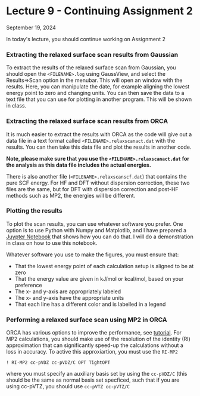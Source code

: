 # Lecture 9 - Continuing Assignment 2

September 19, 2024 

In today's lecture, you should continue working on Assignment 2 

### Extracting the relaxed surface scan results from Gaussian

To extract the results of the relaxed surface scan from Gaussian, you should open the `<FILENAME>.log` using GaussView, and select the Results=>Scan option in the menubar. This will open an window with the results. Here, you can manipulate the date, for example aligning the lowest energy point to zero and changing units. You can then save the data to a text file that you can use for plotting in another program. This will be shown in class. 

### Extracting the relaxed surface scan results from ORCA 

It is much easier to extract the results with ORCA as the code will give out a data file in a text format called `<FILENAME>.relaxscanact.dat` with the results. You can then take this data file and plot the results in another code. 

**Note, please make sure that you use the `<FILENAME>.relaxscanact.dat` for the analysis as this data file includes the actual energies.** 

There is also another file (`<FILENAME>.relaxscanscf.dat`) that contains the pure SCF energy. For HF and DFT without dispersion correction, these two files are the same, but for DFT with dispersion correction and post-HF methods such as MP2, the energies will be different. 

### Plotting the results 

To plot the scan results, you can use whatever software you prefer. One option is to use Python with Numpy and Matplotlib, and I have prepared a [Juypter Notebook](https://colab.research.google.com/github/valsson-group/UNT-Chem5660-Fall2024/blob/main/Python-PlotDihedralData/PlotDihedralData.ipynb) that shows how you can do that. I will do a demonstration in class on how to use this notebook. 

Whatever software you use to make the figures, you must ensure that:
- That the lowest energy point of each calculation setup is aligned to be at zero
- That the energy value are given in kJ/mol or kcal/mol, based on your preference
- The x- and y-axis are appropriately labeled
- The x- and y-axis have the appropriate units
- That each line has a different color and is labelled in a legend 

### Performing a relaxed surface scan using MP2 in ORCA 

ORCA has various options to improve the performance, see [tutorial](https://www.faccts.de/docs/orca/6.0/tutorials/prop/single_point.html). For MP2 calculations, you should make use of the resolution of the identity (RI) approximation that can significantly speed-up the calculations without a loss in accuracy. To active this approxiartion, you must use the `RI-MP2`
```
! RI-MP2 cc-pVDZ cc-pVDZ/C OPT TightOPT
```
where you must specify an auxiliary basis set by using the `cc-pVDZ/C` (this should be the same as normal basis set specficed, such that if you are using cc-pVTZ, you should use `cc-pVTZ cc-pVTZ/C`









